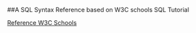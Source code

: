 ##A SQL Syntax Reference based on W3C schools SQL Tutorial

[Reference W3C Schools](https://www.w3schools.com/sql/default.asp)


